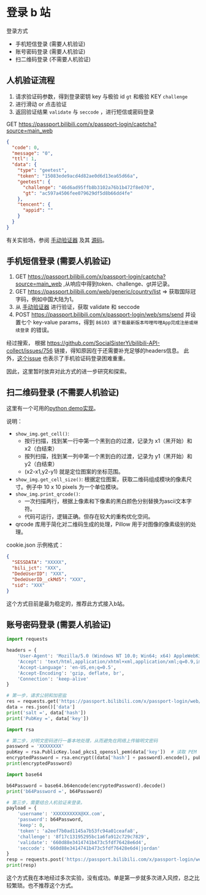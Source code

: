 # 登录 b 站

登录方式

- 手机短信登录 (需要人机验证)
- 账号密码登录 (需要人机验证)
- 扫二维码登录 (不需要人机验证)

## 人机验证流程

1. 请求验证码参数，得到登录密钥 key 与极验 id `gt` 和极验 KEY `challenge`
2. 进行滑动 or 点击验证
3. 返回验证结果 `validate` 与 `seccode` ，进行短信或密码登录

GET https://passport.bilibili.com/x/passport-login/captcha?source=main_web

```json
{
  "code": 0,
  "message": "0",
  "ttl": 1,
  "data": {
    "type": "geetest",
    "token": "15083ede9acd4d82ae0d6d13ea65d66a",
    "geetest": {
      "challenge": "46d6ad95ffb8b3102a76b1b472f8e070",
      "gt": "ac597a4506fee079629df5d8b66dd4fe"
    },
    "tencent": {
      "appid": ""
    }
  }
}
```

有关实验场，参阅 [手动验证器](https://kuresaru.github.io/geetest-validator/)
及其 [源码](https://github.com/kuresaru/geetest-validator)。

## 手机短信登录 (需要人机验证)

1. GET https://passport.bilibili.com/x/passport-login/captcha?source=main_web ,从响应中得到token、challenge、gt并记录。
2. GET https://passport.bilibili.com/web/generic/country/list => 获取国际冠字码，例如中国大陆为1。
3. 从 [手动验证器](https://kuresaru.github.io/geetest-validator/) 进行验证，获取 validate 和 seccode
4. POST https://passport.bilibili.com/x/passport-login/web/sms/send 并设置七个 key-value params，得到
   `86103 请下载最新版本哔哩哔哩App完成注册或继续登录` 的错误。

经过搜索， 根据 https://github.com/SocialSisterYi/bilibili-API-collect/issues/756 链接，得知原因在于还需要补充足够的headers信息。
此外，[这个issue](https://github.com/CuteReimu/bilibili/issues/47) 也表示了手机验证码登录困难重重。

因此，这里暂时放弃对此方式的进一步研究和探索。

## 扫二维码登录 (不需要人机验证)

这里有一个可用的[python demo实现](https://github.com/husky-666/bilibili_qrcode_login)。

说明：
- `show_img.get_cell()`: 
  - 按行扫描，找到某一行中第一个黑到白的过渡，记录为 x1（黑开始）和 x2（白结束）
  - 按列扫描，找到某一列中第一个黑到白的过渡，记录为 y1（黑开始）和 y2（白结束）
  - (x2-x1,y2-y1) 就是定位图案的坐标范围。
- `show_img.get_cell_size()`: 根据定位图案，获取二维码组成模块的像素尺寸。例子中 10 x 10 pixels 为一个单位模块。
- `show_img.print_qrcode()`: 
  - 一次扫描两行，根据上像素和下像素的黑白颜色分别替换为ascii文本字符。
  - 代码可运行，逻辑正确。但存在较大的重构优化空间。
- qrcode 库用于简化对二维码生成的处理，Pillow 用于对图像的像素级别的处理。

cookie.json 示例格式：
```json
{
  "SESSDATA": "XXXXX",
  "bili_jct": "XXX",
  "DedeUserID": "XXX",
  "DedeUserID__ckMd5": "XXX",
  "sid": "XXX"
}
```

这个方式目前是最为稳定的，推荐此方式接入b站。

## 账号密码登录 (需要人机验证)

```python
import requests

headers = {
    'User-Agent': 'Mozilla/5.0 (Windows NT 10.0; Win64; x64) AppleWebKit/537.36 (KHTML, like Gecko) Chrome/91.0.4472.124 Safari/537.36',
    'Accept': 'text/html,application/xhtml+xml,application/xml;q=0.9,image/webp,*/*;q=0.8',
    'Accept-Language': 'en-US,en;q=0.5',
    'Accept-Encoding': 'gzip, deflate, br',
    'Connection': 'keep-alive'
}

# 第一步，请求公钥和加密盐
res = requests.get('https://passport.bilibili.com/x/passport-login/web/key', headers=headers)
data = res.json()['data']
print('salt =', data['hash'])
print('PubKey =', data['key'])

import rsa

# 第二步，对明文密码进行一番本地处理，从而避免在网络上传输明文密码
password = 'XXXXXXXX'
pubKey = rsa.PublicKey.load_pkcs1_openssl_pem(data['key'])  # 读取 PEM 密钥
encryptedPassword = rsa.encrypt((data['hash'] + password).encode(), pubKey)  # 盐需要加在明文密码之前，一并加密
print(encryptedPassword)

import base64

b64Password = base64.b64encode(encryptedPassword).decode()
print('b64Password =', b64Password)

# 第三步，需要结合人机验证来登录。
payload = {
    'username': 'XXXXXXXXXX@XX.com',
    'password': b64Password,
    'keep': 0,
    'token': 'a2eef7b0ad1145a7b53fc94a01ceafa8',
    'challenge': '8f17c13195295bc1a6fa912c729c7829',
    'validate': '660d88e3414741b473c5fdf76428e6d4',
    'seccode': '660d88e3414741b473c5fdf76428e6d4|jordan'
}
resp = requests.post('https://passport.bilibili.com/x/passport-login/web/login', data=payload)
print(resp)
```

这个方式我在本地经过多次实验，没有成功。单是第一步就多次进入风控，总之比较繁琐。也不推荐这个方式。